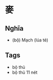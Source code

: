 # 麥

## Nghĩa
* (bộ) Mạch (lúa tẻ)

## Tags
* bộ thủ
* bộ thủ 11 nét

<script>window.HANZI_FIELD='麥';</script>
